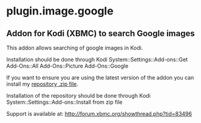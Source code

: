 plugin.image.google
===================

Addon for Kodi (XBMC) to search Google images
----------------------------
This addon allows searching of google images in Kodi.

Installation should be done through Kodi System::Settings::Add-ons::Get Add-Ons::All Add-Ons::Picture Add-Ons::Google

If you want to ensure you are using the latest version of the addon you can install my [repository .zip file](http://ruuks-repo.googlecode.com/files/ruuk.addon.repository-1.0.0.zip).

Installation of the repository should be done through Kodi System::Settings::Add-ons::Install from zip file

Support is available at: http://forum.xbmc.org/showthread.php?tid=83496
